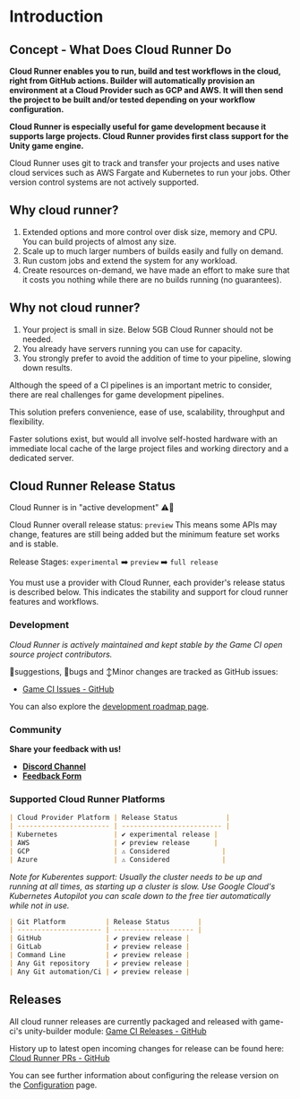 # Introduction
## Concept - What Does Cloud Runner Do

**Cloud Runner enables you to run, build and test workflows in the cloud, right from GitHub actions. Builder will automatically provision an environment at a Cloud Provider such as GCP and AWS. It will then send the project to be built and/or tested depending on your workflow configuration.** 

**Cloud Runner is especially useful for game development because it supports large projects. Cloud Runner provides first class support for the Unity game engine.**

Cloud Runner uses git to track and transfer your projects and uses native cloud services such as AWS Fargate and Kubernetes to run your jobs. Other version control systems are not actively supported.

## Why cloud runner?
1. Extended options and more control over disk size, memory and CPU. You can build projects of almost any size.
2. Scale up to much larger numbers of builds easily and fully on demand.
3. Run custom jobs and extend the system for any workload.
4. Create resources on-demand, we have made an effort to make sure that it costs you nothing while there are no builds running (no guarantees).

## Why not cloud runner?
1. Your project is small in size. Below 5GB Cloud Runner should not be needed.
2. You already have servers running you can use for capacity.
3. You strongly prefer to avoid the addition of time to your pipeline, slowing down results. 

Although the speed of a CI pipelines is an important metric to consider, there are real challenges for game development pipelines. 

This solution prefers convenience, ease of use, scalability, throughput and flexibility. 

Faster solutions exist, but would all involve self-hosted hardware with an immediate local cache of the large project files and working directory and a dedicated server.

## Cloud Runner Release Status
Cloud Runner is in "active development" ⚠️🔨

Cloud Runner overall release status: `preview`
This means some APIs may change, features are still being added but the minimum feature set works and is stable.

Release Stages: `experimental` ➡️ `preview` ➡️ `full release`

You must use a provider with Cloud Runner, each provider's release status is described below. This indicates the stability and support for cloud runner features and workflows.

### Development
_Cloud Runner is actively maintained and kept stable by the Game CI open source project contributors._

💬suggestions, 🐛bugs and ↕️Minor changes are tracked as GitHub issues:
 - [Game CI Issues - GitHub](https://github.com/game-ci/unity-builder/labels/cloud-runner)

You can also explore the [development roadmap page](development).

### Community
__Share your feedback with us!__
 - [__Discord Channel__](https://discord.com/channels/710946343828455455/789631903157583923)
 - [__Feedback Form__](https://forms.gle/3Wg1gGf9FnZ72RiJ9)

### Supported Cloud Runner Platforms
```md
| Cloud Provider Platform | Release Status            |
| ----------------------- | ------------------------- |
| Kubernetes              | ✔️ experimental release |
| AWS                     | ✔️ preview release      |
| GCP                     | ⚠ Considered             |
| Azure                   | ⚠ Considered             |
```
_Note for Kuberentes support:_
_Usually the cluster needs to be up and running at all times, as starting up a cluster is slow._
_Use Google Cloud's Kubernetes Autopilot you can scale down to the free tier automatically while not in use._

```md
| Git Platform          | Release Status       |
| --------------------- | -------------------- |
| GitHub                | ✔️ preview release |
| GitLab                | ✔️ preview release |
| Command Line          | ✔️ preview release |
| Any Git repository    | ✔️ preview release |
| Any Git automation/Ci | ✔️ preview release |
```

## Releases
All cloud runner releases are currently packaged and released with game-ci's unity-builder module:
[Game CI Releases - GitHub](https://github.com/game-ci/unity-builder/releases)

History up to latest open incoming changes for release can be found here:
[Cloud Runner PRs - GitHub](https://github.com/game-ci/unity-builder/pulls?q=is%3Apr+cloud+runner)

You can see further information about configuring the release version on the [Configuration](configuration) page.
